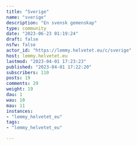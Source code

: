 ```yaml
---
title: "Sverige" 
name: "sverige"
description: "En svensk gemenskap"
type: community
date: "2023-06-23 01:19:24"
draft: false
nsfw: false
actor_id: "https://lemmy.helvetet.eu/c/sverige"
host: lemmy.helvetet.eu
lastmod: "2023-04-01 17:23:23"
published: "2023-04-01 17:22:20"
subscribers: 110
posts: 19
comments: 29
weight: 19
dau: 1
wau: 10
mau: 11
instances:
- "lemmy_helvetet_eu"
tags: 
- "lemmy_helvetet_eu"

---
```

